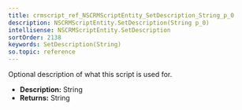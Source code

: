 ```yaml
---
title: crmscript_ref_NSCRMScriptEntity_SetDescription_String_p_0
description: NSCRMScriptEntity.SetDescription(String p_0)
intellisense: NSCRMScriptEntity.SetDescription
sortOrder: 2138
keywords: SetDescription(String)
so.topic: reference
---
```



Optional description of what this script is used for.



* **Description:** String
* **Returns:** String


